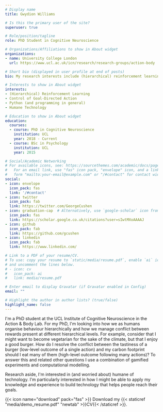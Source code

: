 ```yaml
---
# Display name
title: Gwydion Williams

# Is this the primary user of the site?
superuser: true

# Role/position/tagline
role: PhD Student in Cognitive Neuroscience

# Organizations/Affiliations to show in About widget
organizations:
- name: University College London
  url: https://www.ucl.ac.uk/icn/research/research-groups/action-body

# Short bio (displayed in user profile at end of posts)
bio: My research interests include (hierarchical) reinforcement learning and control of goal-directed action

# Interests to show in About widget
interests:
- (Hierarchical) Reinforcement Learning
- Control of Goal-Directed Action
- Python (and programming in general)
- Humane Technology

# Education to show in About widget
education:
  courses:
  - course: PhD in Cognitive Neuroscience
    institution: UCL
    year: 2018 - Current
  - course: BSc in Psychology
    institution: UCL
    year: 2015

# Social/Academic Networking
# For available icons, see: https://sourcethemes.com/academic/docs/page-builder/#icons
#   For an email link, use "fas" icon pack, "envelope" icon, and a link in the
#   form "mailto:your-email@example.com" or "/#contact" for contact widget.
social:
- icon: envelope
  icon_pack: fas
  link: '/#contact'
- icon: twitter
  icon_pack: fab
  link: https://twitter.com/GeorgeCushen
- icon: graduation-cap  # Alternatively, use `google-scholar` icon from `ai` icon pack
  icon_pack: fas
  link: https://scholar.google.co.uk/citations?user=sIwtMXoAAAAJ
- icon: github
  icon_pack: fab
  link: https://github.com/gcushen
- icon: linkedin
  icon_pack: fab
  link: https://www.linkedin.com/

# Link to a PDF of your resume/CV.
# To use: copy your resume to `static/media/resume.pdf`, enable `ai` icons in `params.toml`, 
# and uncomment the lines below.
# - icon: cv
#   icon_pack: ai
#   link: media/resume.pdf

# Enter email to display Gravatar (if Gravatar enabled in Config)
email: ""

# Highlight the author in author lists? (true/false)
highlight_name: false
---
```


I'm a PhD student at the UCL Institute of Cognitive Neuroscience in the Action & Body Lab. For my PhD, I'm looking into how we as humans organise behaviour hierarchically and how we manage conflict between rewards present at different hierarchical levels. For example, consider that I might want to become vegetarian for the sake of the climate, but that I enjoy a good burger. How do I resolve the conflict between the tastiness of a burger (low-level outcome of a single action) and my carbon footprint should I eat many of them (high-level outcome following many actions)? To answer this and related other questions I use a combination of gamified experiments and computational modelling.

Research aside, I'm interested in (and worried about) humane of technology. I'm particularly interested in how I might be able to apply my knowledge and experience to build technology that helps people reach their goals.

{{< icon name="download" pack="fas" >}} Download my {{< staticref "media/demo_resume.pdf" "newtab" >}}CV{{< /staticref >}}.
